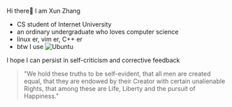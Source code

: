 Hi there👋
I am Xun Zhang

- CS student of Internet University
- an ordinary undergraduate who loves computer science
- linux er, vim er, C++ er
- btw I use ![Ubuntu](https://img.shields.io/badge/Ubuntu-E95420?style=for-the-badge&logo=ubuntu&logoColor=white)

I hope I can persist in self-criticism and corrective feedback

>"We hold these truths to be self-evident, that all men are created equal, that they are endowed by their Creator with certain unalienable Rights, that among these are Life, Liberty and the pursuit of Happiness."
